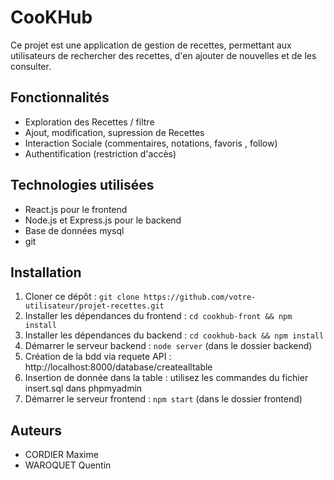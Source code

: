 # CooKHub

Ce projet est une application de gestion de recettes, permettant aux utilisateurs de rechercher des recettes, d'en ajouter de nouvelles et de les consulter.

## Fonctionnalités

- Exploration des Recettes / filtre 
- Ajout, modification, supression de Recettes
- Interaction Sociale (commentaires, notations, favoris , follow)
- Authentification (restriction d'accès)

## Technologies utilisées

- React.js pour le frontend
- Node.js et Express.js pour le backend
- Base de données mysql
- git

## Installation

1. Cloner ce dépôt : `git clone https://github.com/votre-utilisateur/projet-recettes.git`
2. Installer les dépendances du frontend : `cd cookhub-front && npm install`
3. Installer les dépendances du backend : `cd cookhub-back && npm install`
4. Démarrer le serveur backend : `node server` (dans le dossier backend)
5. Création de la bdd via requete API : http://localhost:8000/database/createalltable
6. Insertion de donnée dans la table : utilisez les commandes du fichier insert.sql dans phpmyadmin
7. Démarrer le serveur frontend : `npm start` (dans le dossier frontend)

## Auteurs

- CORDIER Maxime
- WAROQUET Quentin
